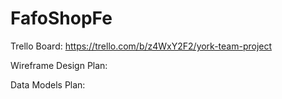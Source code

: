 # FafoShopFe

Trello Board: https://trello.com/b/z4WxY2F2/york-team-project

Wireframe Design Plan: 

Data Models Plan: 
